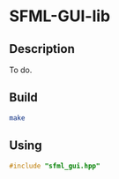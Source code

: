 # SFML-GUI-lib

## Description
To do.

## Build
```bash
make
```

## Using
```cpp
#include "sfml_gui.hpp"
```
